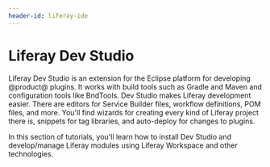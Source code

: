 ```yaml
---
header-id: liferay-ide
---
```


# Liferay Dev Studio

Liferay Dev Studio is an extension for the Eclipse platform for developing
@product@ plugins. It works with build tools such as Gradle and Maven and
configuration tools like BndTools. Dev Studio makes Liferay development easier.
There are editors for Service Builder files, workflow definitions, POM files,
and more. You'll find wizards for creating every kind of Liferay project there
is, snippets for tag libraries, and auto-deploy for changes to plugins.

In this section of tutorials, you'll learn how to install Dev Studio and
develop/manage Liferay modules using Liferay Workspace and other technologies.
